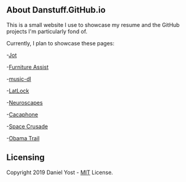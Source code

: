 ## About Danstuff.GitHub.io

This is a small website I use to showcase my resume and the GitHub projects I'm particularly fond of. 

Currently, I plan to showcase these pages:

-[Jot](https://www.github.com/danstuff/jot)

-[Furniture Assist](https://www.github.com/danstuff/furniture-assist)

-[music-dl](https://www.github.com/danstuff/music-dl)

-[LatLock](https://www.github.com/danstuff/latlock)

-[Neuroscapes](https://www.github.com/danstuff/neuroscapes)

-[Cacaphone](https://www.github.com/danstuff/cacaphone)

-[Space Crusade](https://www.github.com/danstuff/spacecrusade)

-[Obama Trail](https://www.github.com/danstuff/Obama_Trail)

## Licensing

Copyright 2019 Daniel Yost - [MIT](https://opensource.org/licenses/MIT) License.
